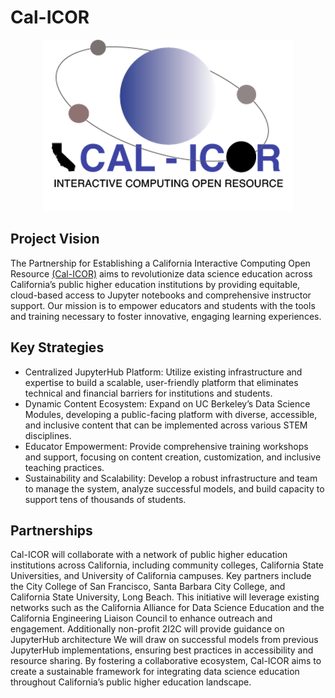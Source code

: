 # Cal-ICOR

<p align="center">
  <picture>
    <source media="(prefers-color-scheme: dark)" srcset="logo-white.png">
    <source media="(prefers-color-scheme: light)" srcset="logo-trans.png">
    <img alt="Cal-ICOR logo." src="logo-white.png">
  </picture>
</p>

## Project Vision

The Partnership for Establishing a California Interactive Computing Open Resource [(Cal-ICOR)](https://cal-icor.org/) aims to revolutionize data science education across California’s public higher education institutions by providing equitable, cloud-based access to Jupyter notebooks and comprehensive instructor support. Our mission is to empower educators and students with the tools and training necessary to foster innovative, engaging learning experiences.

## Key Strategies

* Centralized JupyterHub Platform: Utilize existing infrastructure and expertise to build a scalable, user-friendly platform that eliminates technical and financial barriers for institutions and students.
* Dynamic Content Ecosystem: Expand on UC Berkeley’s Data Science Modules, developing a public-facing platform with diverse, accessible, and inclusive content that can be implemented across various STEM disciplines.
* Educator Empowerment: Provide comprehensive training workshops and support, focusing on content creation, customization, and inclusive teaching practices.
* Sustainability and Scalability: Develop a robust infrastructure and team to manage the system, analyze successful models, and build capacity to support tens of thousands of students.

## Partnerships

Cal-ICOR will collaborate with a network of public higher education institutions across California, including community colleges, California State Universities, and University of California campuses. Key partners include the City College of San Francisco, Santa Barbara City College, and California State University, Long Beach. This initiative will leverage existing networks such as the California Alliance for Data Science Education and the California Engineering Liaison Council to enhance outreach and engagement. Additionally non-profit 2I2C will provide guidance on JupyterHub architecture We will draw on successful models from previous JupyterHub implementations, ensuring best practices in accessibility and resource sharing. By fostering a collaborative ecosystem, Cal-ICOR aims to create a sustainable framework for integrating data science education throughout California’s public higher education landscape.
